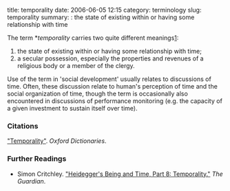 title: temporality
date: 2006-06-05 12:15
category: terminology
slug: temporality
summary: : the state of existing within or having some relationship with time

<!---
tags:
summary:
--->

<!---
layout: post
title:  temporality
date:   2006-06-05 12:15:09
categories: terminology, methods, data sources, data
permalink: /temporality/
published: true
--->
The term **temporality* carries two quite different meanings[1](http://www.oxforddictionaries.com/us/definition/american_english/temporality):

   1. the state of existing within or having some relationship with time;
   2. a secular possession, especially the properties and revenues of a religious body or a member of the clergy.

Use of the term in 'social development' usually relates to discussions of time. Often, these discussion relate to human's perception of time and the social organization of time, though the term is occasionally also encountered in discussions of performance monitoring (e.g. the capacity of a given investment to sustain itself over time). 

<!--

What sorts of time-frames should be used when measuring social development?

Social indicators data—when available—are commonly reported as one-year aggregates.   While such data may be applied to determining general, long-term trends, they can obscure equally significant short-term variable fluctuations.  For instance, while it might be possible that an agricultural technology investment project in a particular township is helping to generate increasingly more grain outputs year-over-year, it may also be the case that this increase in grain production is only helping local farmers to eat more for 3 months per year—for the remainder of the time, farmers starve equally as in years past.  In this case, do our social indicators accurately describe positive and sustained social development, or do they mask the reality that little in changing for how the local community experiences hunger? 

-->

### Citations

["Temporality"](http://www.oxforddictionaries.com/us/definition/american_english/temporality). *Oxford Dictionaries*.

### Further Readings

* Simon Critchley. ["Heidegger's Being and Time, Part 8: Temporality."](http://www.theguardian.com/commentisfree/belief/2009/jul/27/heidegger-being-time-philosophy) *The Guardian*.

